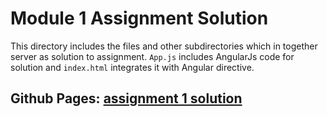 # Module 1 Assignment Solution
This directory includes the files and other subdirectories  which 
in together server as solution to assignment. `App.js` includes 
AngularJs code for solution and `index.html` integrates it with
Angular directive. 

## Github Pages: [assignment 1 solution ]("https://rcsthakuri.github.io/AngularJs-Coursera-Course/module1-solution/")